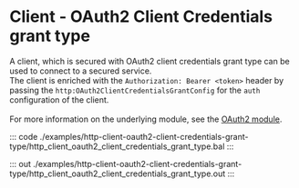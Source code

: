 # Client - OAuth2 Client Credentials grant type

A client, which is secured with OAuth2 client credentials grant type
can be used to connect to a secured service.<br/>
The client is enriched with the `Authorization: Bearer <token>` header by
passing the `http:OAuth2ClientCredentialsGrantConfig` for the `auth`
configuration of the client.<br/><br/>
For more information on the underlying module,
see the [OAuth2 module](https://docs.central.ballerina.io/ballerina/oauth2/latest/).

::: code ./examples/http-client-oauth2-client-credentials-grant-type/http_client_oauth2_client_credentials_grant_type.bal :::

::: out ./examples/http-client-oauth2-client-credentials-grant-type/http_client_oauth2_client_credentials_grant_type.out :::